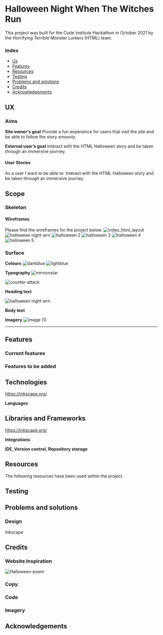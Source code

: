 # Halloween Night When The Witches Run
This project was built for the Code Institute Hackathon in October 2021 by the Horrifying Terrible Monster Lurkers (HTML) team.





### Index

- [Ux](#ux)
- [Features](#features)
- [Resources](#resources)
- [Testing](#testing)
- [Problems and solutions](#problems-and-solutions)
- [Credits](#credits)
- [Acknowledgements](#acknowledgements)




## UX
 
### Aims

**Site owner's goal**
Provide a fun experience for users that visit the site and be able to follow the story smoovly.

**External user’s goal** 
Interact with the HTML Halloween story and be taken through an immersive journey.

 
#### User Stories

As a user I want to be able to: Interact with the HTML Halloween story and be taken through an immersive journey.



## Scope



### Skeleton



#### Wireframes

Please find the wireframes for the project below. 
![index_html_layout](https://user-images.githubusercontent.com/65243328/137497378-7265d2f1-ab8d-4646-9661-6e61e24d607a.png)
![halloween night wrn](https://user-images.githubusercontent.com/65243328/137498993-02ee9ba7-51ca-440e-982d-817c14ec6d2a.JPG)
![halloween 2](https://user-images.githubusercontent.com/65243328/137499018-f05d74f6-adc0-44bd-b455-575d3b70a18e.JPG)
![halloween 3](https://user-images.githubusercontent.com/65243328/137499029-965d4bdb-4388-43af-93fa-130dad6970e2.JPG)
![halloween 4](https://user-images.githubusercontent.com/65243328/137499046-ea74f84d-af03-4aae-b375-461055e2cd9b.JPG)
![halloween 5](https://user-images.githubusercontent.com/65243328/137499084-1760e46c-ec3d-481f-956a-40d9567f0d71.JPG)




### Surface


**Colours**
![darkblue](https://user-images.githubusercontent.com/65243328/137500381-fe827910-0969-4516-b33c-d7f7b74cfb36.JPG)
![lightblue](https://user-images.githubusercontent.com/65243328/137500395-a7110d5c-3514-49dd-b6a7-826563f82e6b.JPG)


**Typography**
![mrmonstar](https://user-images.githubusercontent.com/65243328/137498123-76287d9b-571a-4a70-acef-b2be90e31293.png)

![counter-attack](https://user-images.githubusercontent.com/65243328/137498135-50eb3006-ade2-41e4-8a69-93d4956c41e9.png)



**Heading text**

![halloween night wrn](https://user-images.githubusercontent.com/65243328/137498993-02ee9ba7-51ca-440e-982d-817c14ec6d2a.JPG)



**Body text**



**Imagery**
![image (1)](https://user-images.githubusercontent.com/65243328/137498375-26a772c5-f1a7-43a8-b9bf-5c661431f5f6.png)


---
## Features

### Current features



### Features to be added





## Technologies 

https://inkscape.org/

**Languages**


## Libraries and Frameworks
https://inkscape.org/

**Integrations**


**IDE, Version control, Repository storage**



## Resources

The following resources have been used within the project.



## Testing



## Problems and solutions

### Design 
Inkscape

## Credits


### Website Inspiration
![Halloween-poem](https://user-images.githubusercontent.com/65243328/137500980-6c598948-cdaa-4b32-9ffe-fe75ee611294.jpg)


### Copy


### Code


### Imagery



## Acknowledgements
